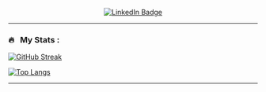 
<div id="badges">
  <p align="center">
    <a href="www.linkedin.com/in/egor-savinov">
      <img src="https://img.shields.io/badge/LinkedIn-blue?style=for-the-badge&logo=linkedin&logoColor=white" alt="LinkedIn Badge"/>
    </a>
  </p>
</div>

---

### 🔥 &nbsp; My Stats :
  
[![GitHub Streak](http://github-readme-streak-stats.herokuapp.com?user=garingor&theme=dark&background=000000)](https://git.io/streak-stats)

[![Top Langs](https://github-readme-stats.vercel.app/api/top-langs/?username=garingor&layout=compact&theme=vision-friendly-dark)](https://github.com/anuraghazra/github-readme-stats)

---
